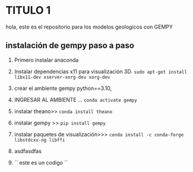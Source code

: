 
# TITULO 1
hola, este es el repositorio para los modelos geologicos con GEMPY


## instalación de gempy paso a paso 

1. Primero instalar anaconda
2. Instalar dependencias x11 para visualización 3D. `sudo apt-get install libx11-dev xserver-xorg-dev xorg-dev`
3. crear el ambiente gempy python==3.10,
4. INGRESAR AL AMBIENTE ... `conda activate gempy`
5. instalar theano>> `conda install theano`
6. instalar gempy >> `pip install gempy`
7. instalar paquetes de visualización>>>  `conda install -c conda-forge libstdcxx-ng libffi`
8. asdfasdfas

9. ´´ este es un codigo ´´
